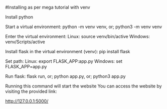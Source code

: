 #Installing as per mega tutorial with venv

Install python

Start a virtual environment:
python -m venv venv, or;
python3 -m venv venv

Enter the virtual environment:
Linux: source venv/bin/active
Windows: venv/Scripts/active

Install flask in the virtual environment (venv):
pip install flask

Set path:
Linux: export FLASK_APP:app.py
Windows: set FLASK_APP=app.py

Run flask:
flask run, or;
python app.py, or;
python3 app.py

Running this command will start the website
You can access the website by visiting the provided link:

http://127.0.0.1:5000/